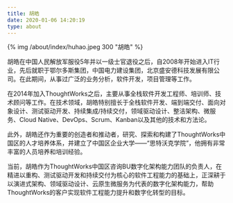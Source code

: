 ```yaml
---
title: 胡皓
date: 2020-01-06 14:20:19
type: about
---
```


{% img /about/index/huhao.jpeg 300 "胡皓" %}

胡皓在中国人民解放军服役5年并以一级士官退役之后，自2008年开始进入IT行业，先后就职于鄂尔多斯集团，中国电力建设集团，北京盛安德科技发展有限公司。在此期间，从事过广泛的业务分析，软件开发，项目管理等工作。

在2014年加入ThoughtWorks之后，主要从事全栈软件开发工程师、培训师、技术顾问等工作。在技术领域，胡皓特别擅长于全栈软件开发、端到端交付、面向对象设计、测试驱动开发、持续集成/持续交付，领域驱动设计、整洁架构、微服务、Cloud Native、DevOps、Scrum、Kanban以及其他的技术和方法论。

此外，胡皓还作为重要的创造者和推动者，研究、探索和构建了ThoughtWorks中国区的人才培养体系，并建立了中国区企业大学——“思特沃克学院”，他拥有非常丰富的人员培养和培训经验。

当前，胡皓作为ThoughtWorks中国区咨询BU数字化架构能力团队的负责人，在精进以重构、测试驱动开发和持续交付为核心的软件工程能力的基础上，正深耕于以演进式架构、领域驱动设计、云原生微服务为代表的数字化架构能力，帮助ThoughtWorks的客户实现软件工程能力提升和数字化转型的目标。
